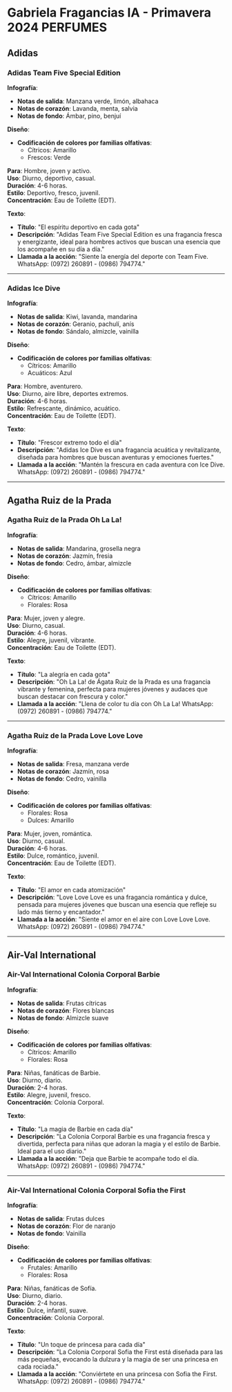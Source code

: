 # Gabriela Fragancias IA - Primavera 2024 PERFUMES

## Adidas

### Adidas Team Five Special Edition
**Infografía**:  
- **Notas de salida**: Manzana verde, limón, albahaca  
- **Notas de corazón**: Lavanda, menta, salvia  
- **Notas de fondo**: Ámbar, pino, benjuí  

**Diseño**:  
- **Codificación de colores por familias olfativas**:  
    - Cítricos: Amarillo  
    - Frescos: Verde  

**Para**: Hombre, joven y activo.  
**Uso**: Diurno, deportivo, casual.  
**Duración**: 4-6 horas.  
**Estilo**: Deportivo, fresco, juvenil.  
**Concentración**: Eau de Toilette (EDT).  

**Texto**:  
- **Título**: "El espíritu deportivo en cada gota"  
- **Descripción**: "Adidas Team Five Special Edition es una fragancia fresca y energizante, ideal para hombres activos que buscan una esencia que los acompañe en su día a día."  
- **Llamada a la acción**: "Siente la energía del deporte con Team Five. WhatsApp: (0972) 260891 - (0986) 794774."

---

### Adidas Ice Dive
**Infografía**:  
- **Notas de salida**: Kiwi, lavanda, mandarina  
- **Notas de corazón**: Geranio, pachulí, anís  
- **Notas de fondo**: Sándalo, almizcle, vainilla  

**Diseño**:  
- **Codificación de colores por familias olfativas**:  
    - Cítricos: Amarillo  
    - Acuáticos: Azul  

**Para**: Hombre, aventurero.  
**Uso**: Diurno, aire libre, deportes extremos.  
**Duración**: 4-6 horas.  
**Estilo**: Refrescante, dinámico, acuático.  
**Concentración**: Eau de Toilette (EDT).  

**Texto**:  
- **Título**: "Frescor extremo todo el día"  
- **Descripción**: "Adidas Ice Dive es una fragancia acuática y revitalizante, diseñada para hombres que buscan aventuras y emociones fuertes."  
- **Llamada a la acción**: "Mantén la frescura en cada aventura con Ice Dive. WhatsApp: (0972) 260891 - (0986) 794774."

---

## Agatha Ruiz de la Prada

### Agatha Ruiz de la Prada Oh La La!
**Infografía**:  
- **Notas de salida**: Mandarina, grosella negra  
- **Notas de corazón**: Jazmín, fresia  
- **Notas de fondo**: Cedro, ámbar, almizcle  

**Diseño**:  
- **Codificación de colores por familias olfativas**:  
    - Cítricos: Amarillo  
    - Florales: Rosa  

**Para**: Mujer, joven y alegre.  
**Uso**: Diurno, casual.  
**Duración**: 4-6 horas.  
**Estilo**: Alegre, juvenil, vibrante.  
**Concentración**: Eau de Toilette (EDT).  

**Texto**:  
- **Título**: "La alegría en cada gota"  
- **Descripción**: "Oh La La! de Ágata Ruiz de la Prada es una fragancia vibrante y femenina, perfecta para mujeres jóvenes y audaces que buscan destacar con frescura y color."  
- **Llamada a la acción**: "Llena de color tu día con Oh La La! WhatsApp: (0972) 260891 - (0986) 794774."

---

### Agatha Ruiz de la Prada Love Love Love
**Infografía**:  
- **Notas de salida**: Fresa, manzana verde  
- **Notas de corazón**: Jazmín, rosa  
- **Notas de fondo**: Cedro, vainilla  

**Diseño**:  
- **Codificación de colores por familias olfativas**:  
    - Florales: Rosa  
    - Dulces: Amarillo  

**Para**: Mujer, joven, romántica.  
**Uso**: Diurno, casual.  
**Duración**: 4-6 horas.  
**Estilo**: Dulce, romántico, juvenil.  
**Concentración**: Eau de Toilette (EDT).  

**Texto**:  
- **Título**: "El amor en cada atomización"  
- **Descripción**: "Love Love Love es una fragancia romántica y dulce, pensada para mujeres jóvenes que buscan una esencia que refleje su lado más tierno y encantador."  
- **Llamada a la acción**: "Siente el amor en el aire con Love Love Love. WhatsApp: (0972) 260891 - (0986) 794774."

---

## Air-Val International

### Air-Val International Colonia Corporal Barbie
**Infografía**:  
- **Notas de salida**: Frutas cítricas  
- **Notas de corazón**: Flores blancas  
- **Notas de fondo**: Almizcle suave  

**Diseño**:  
- **Codificación de colores por familias olfativas**:  
    - Cítricos: Amarillo  
    - Florales: Rosa  

**Para**: Niñas, fanáticas de Barbie.  
**Uso**: Diurno, diario.  
**Duración**: 2-4 horas.  
**Estilo**: Alegre, juvenil, fresco.  
**Concentración**: Colonia Corporal.  

**Texto**:  
- **Título**: "La magia de Barbie en cada día"  
- **Descripción**: "La Colonia Corporal Barbie es una fragancia fresca y divertida, perfecta para niñas que adoran la magia y el estilo de Barbie. Ideal para el uso diario."  
- **Llamada a la acción**: "Deja que Barbie te acompañe todo el día. WhatsApp: (0972) 260891 - (0986) 794774."

---

### Air-Val International Colonia Corporal Sofia the First
**Infografía**:  
- **Notas de salida**: Frutas dulces  
- **Notas de corazón**: Flor de naranjo  
- **Notas de fondo**: Vainilla  

**Diseño**:  
- **Codificación de colores por familias olfativas**:  
    - Frutales: Amarillo  
    - Florales: Rosa  

**Para**: Niñas, fanáticas de Sofía.  
**Uso**: Diurno, diario.  
**Duración**: 2-4 horas.  
**Estilo**: Dulce, infantil, suave.  
**Concentración**: Colonia Corporal.  

**Texto**:  
- **Título**: "Un toque de princesa para cada día"  
- **Descripción**: "La Colonia Corporal Sofia the First está diseñada para las más pequeñas, evocando la dulzura y la magia de ser una princesa en cada rociada."  
- **Llamada a la acción**: "Conviértete en una princesa con Sofia the First. WhatsApp: (0972) 260891 - (0986) 794774."